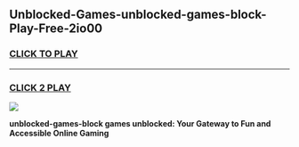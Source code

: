 
## Unblocked-Games-unblocked-games-block-Play-Free-2io00
<h3>
<a href="https://premium76.site?title=unblocked-games-block&ref=23A">CLICK TO PLAY</a></h3>
<hr>

<h3>
<a href="https://premium76.site?title=unblocked-games-block&ref=23A">CLICK 2 PLAY</a>
  
</h3>

<a href="https://premium76.site?title=unblocked-games-block&ref=23A"><img src="https://clearcache.store/games.png"></a>


**unblocked-games-block games unblocked: Your Gateway to Fun and Accessible Online Gaming**
